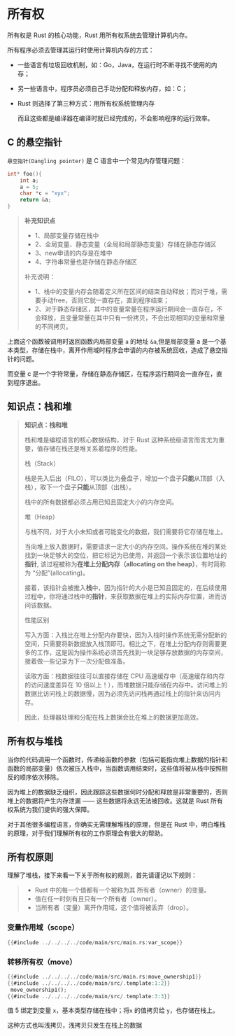 # 所有权

所有权是 Rust 的核心功能，Rust 用所有权系统去管理计算机内存。

所有程序必须去管理其运行时使用计算机内存的方式：

- 一些语言有垃圾回收机制，如：Go，Java，在运行时不断寻找不使用的内存；
- 另一些语言中，程序员必须自己手动分配和释放内存，如：C；
- Rust 则选择了第三种方式：用所有权系统管理内存
  
  而且这些都是编译器在编译时就已经完成的，不会影响程序的运行效率。

## C 的悬空指针

`悬空指针(Dangling pointer)` 是 C 语言中一个常见内存管理问题：

```c
int* foo(){
    int a;
    a = 5;
    char *c = "xyx";
    return &a;
}
```

> **补充知识点**
>
> - 1、局部变量存储在栈中
> - 2、全局变量、静态变量（全局和局部静态变量）存储在静态存储区
> - 3、new申请的内存是在堆中
> - 4、字符串常量也是存储在静态存储区
>
> 补充说明：
>
> - 1、栈中的变量内存会随着定义所在区间的结束自动释放；而对于堆，需要手动free，否则它就一直存在，直到程序结束；
> - 2、对于静态存储区，其中的变量常量在程序运行期间会一直存在，不会释放，且变量常量在其中只有一份拷贝，不会出现相同的变量和常量的不同拷贝。

上面这个函数被调用时返回函数内局部变量 `a` 的地址 `&a`,但是局部变量 a 是一个基本类型，存储在栈中，离开作用域时程序会申请的内存被系统回收，造成了悬空指针的问题。

而变量 c 是一个字符常量，存储在静态存储区，在程序运行期间会一直存在，直到程序退出。

## 知识点：栈和堆

> **知识点：栈和堆**
>
> 栈和堆是编程语言的核心数据结构，对于 Rust 这种系统级语言而言尤为重要，值存储在栈还是堆关系着程序的性能。
>
> 栈（Stack）
>
> 栈是先入后出（FILO），可以类比为叠盘子，增加一个盘子**只能**从顶部（入栈），取下一个盘子**只能**从顶部（出栈）。
>
> 栈中的所有数据都必须占用已知且固定大小的内存空间。
>
> 堆（Heap）
>
> 与栈不同，对于大小未知或者可能变化的数据，我们需要将它存储在堆上。
>
> 当向堆上放入数据时，需要请求一定大小的内存空间。操作系统在堆的某处找到一块足够大的空位，把它标记为已使用，并返回一个表示该位置地址的**指针**, 该过程被称为**在堆上分配内存（allocating on the heap）**，有时简称为 “分配”(allocating)。
>
> 接着，该指针会被推入**栈**中，因为指针的大小是已知且固定的，在后续使用过程中，你将通过栈中的**指针**，来获取数据在堆上的实际内存位置，进而访问该数据。
>
> 性能区别
>
> 写入方面：入栈比在堆上分配内存要快，因为入栈时操作系统无需分配新的空间，只需要将新数据放入栈顶即可。相比之下，在堆上分配内存则需要更多的工作，这是因为操作系统必须首先找到一块足够存放数据的内存空间，接着做一些记录为下一次分配做准备。
>
> 读取方面：栈数据往往可以直接存储在 CPU 高速缓存中（高速缓存和内存的访问速度差异在 10 倍以上！），而堆数据只能存储在内存中。访问堆上的数据比访问栈上的数据慢，因为必须先访问栈再通过栈上的指针来访问内存。
>
> 因此，处理器处理和分配在栈上数据会比在堆上的数据更加高效。

## 所有权与堆栈

当你的代码调用一个函数时，传递给函数的参数（包括可能指向堆上数据的指针和函数的局部变量）依次被压入栈中，当函数调用结束时，这些值将被从栈中按照相反的顺序依次移除。

因为堆上的数据缺乏组织，因此跟踪这些数据何时分配和释放是非常重要的，否则堆上的数据将产生内存泄漏 —— 这些数据将永远无法被回收。这就是 Rust 所有权系统为我们提供的强大保障。

对于其他很多编程语言，你确实无需理解堆栈的原理，但是在 Rust 中，明白堆栈的原理，对于我们理解所有权的工作原理会有很大的帮助。

## 所有权原则

理解了堆栈，接下来看一下关于所有权的规则，首先请谨记以下规则：

> - Rust 中的每一个值都有一个被称为其 所有者（owner）的变量。
> - 值在任一时刻有且只有一个所有者（owner）。
> - 当所有者（变量）离开作用域，这个值将被丢弃（drop）。

### 变量作用域（scope）

```rust
{{#include ../../../../code/main/src/main.rs:var_scope}}
```

### 转移所有权（move）

```rust
{{#include ../../../../code/main/src/main.rs:move_ownership1}}
{{#include ../../../../code/main/src/.template:1:2}}
 move_ownership1();
{{#include ../../../../code/main/src/.template:3:3}}
```

值 5 绑定到变量 `x`，基本类型存储在栈中；将`x` 的值拷贝给 `y`，也存储在栈上。


这种方式也叫浅拷贝，浅拷贝只发生在栈上的数据
